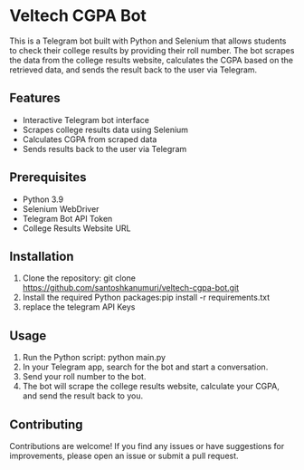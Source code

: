 # Veltech CGPA Bot

This is a Telegram bot built with Python and Selenium that allows students to check their college results by providing their roll number. The bot scrapes the data from the college results website, calculates the CGPA based on the retrieved data, and sends the result back to the user via Telegram.

## Features

- Interactive Telegram bot interface
- Scrapes college results data using Selenium
- Calculates CGPA from scraped data
- Sends results back to the user via Telegram

## Prerequisites

- Python 3.9
- Selenium WebDriver
- Telegram Bot API Token
- College Results Website URL

## Installation

1. Clone the repository: git clone https://github.com/santoshkanumuri/veltech-cgpa-bot.git
2.  Install the required Python packages:pip install -r requirements.txt
3.  replace the telegram API Keys
## Usage

1. Run the Python script: python main.py
2. In your Telegram app, search for the bot and start a conversation.
3. Send your roll number to the bot.
4. The bot will scrape the college results website, calculate your CGPA, and send the result back to you.

## Contributing

Contributions are welcome! If you find any issues or have suggestions for improvements, please open an issue or submit a pull request.
